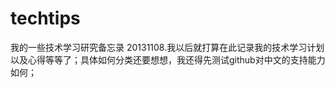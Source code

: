 techtips
========

我的一些技术学习研究备忘录
20131108.我以后就打算在此记录我的技术学习计划以及心得等等了；具体如何分类还要想想，我还得先测试github对中文的支持能力如何；
